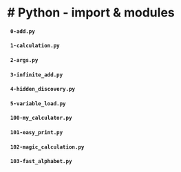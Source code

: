 # # Python - import & modules

#### ` 0-add.py` 
#### ` 1-calculation.py`
#### ` 2-args.py`
#### ` 3-infinite_add.py`
#### ` 4-hidden_discovery.py`
#### ` 5-variable_load.py`
#### ` 100-my_calculator.py`
#### ` 101-easy_print.py`
#### ` 102-magic_calculation.py`
#### ` 103-fast_alphabet.py`


